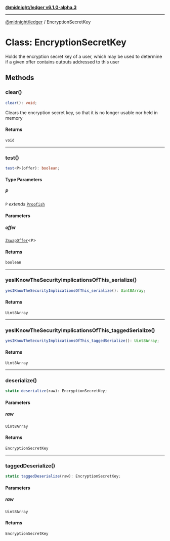 [**@midnight/ledger v6.1.0-alpha.3**](../README.md)

***

[@midnight/ledger](../globals.md) / EncryptionSecretKey

# Class: EncryptionSecretKey

Holds the encryption secret key of a user, which may be used to determine if
a given offer contains outputs addressed to this user

## Methods

### clear()

```ts
clear(): void;
```

Clears the encryption secret key, so that it is no longer usable nor held in memory

#### Returns

`void`

***

### test()

```ts
test<P>(offer): boolean;
```

#### Type Parameters

##### P

`P` *extends* [`Proofish`](../type-aliases/Proofish.md)

#### Parameters

##### offer

[`ZswapOffer`](ZswapOffer.md)\<`P`\>

#### Returns

`boolean`

***

### yesIKnowTheSecurityImplicationsOfThis\_serialize()

```ts
yesIKnowTheSecurityImplicationsOfThis_serialize(): Uint8Array;
```

#### Returns

`Uint8Array`

***

### yesIKnowTheSecurityImplicationsOfThis\_taggedSerialize()

```ts
yesIKnowTheSecurityImplicationsOfThis_taggedSerialize(): Uint8Array;
```

#### Returns

`Uint8Array`

***

### deserialize()

```ts
static deserialize(raw): EncryptionSecretKey;
```

#### Parameters

##### raw

`Uint8Array`

#### Returns

`EncryptionSecretKey`

***

### taggedDeserialize()

```ts
static taggedDeserialize(raw): EncryptionSecretKey;
```

#### Parameters

##### raw

`Uint8Array`

#### Returns

`EncryptionSecretKey`

